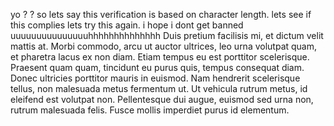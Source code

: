 yo
?
?
so lets say this verification is based on character length. lets see if this complies
lets try this again. i hope i dont get banned
uuuuuuuuuuuuuuuhhhhhhhhhhhhhh
Duis pretium facilisis mi, et dictum velit mattis at. Morbi commodo, arcu ut auctor ultrices, leo urna volutpat quam, et pharetra lacus ex non diam. Etiam tempus eu est porttitor scelerisque. Praesent quam quam, tincidunt eu purus quis, tempus consequat diam. Donec ultricies porttitor mauris in euismod. Nam hendrerit scelerisque tellus, non malesuada metus fermentum ut. Ut vehicula rutrum metus, id eleifend est volutpat non. Pellentesque dui augue, euismod sed urna non, rutrum malesuada felis. Fusce mollis imperdiet purus id elementum.
